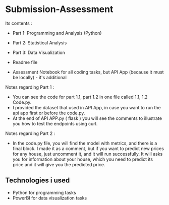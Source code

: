 # Submission-Assessment
Its contents :
* Part 1: Programming and Analysis (Python)

* Part 2: Statistical Analysis

* Part 3: Data Visualization

* Readme file

* Assessment Notebook for all coding tasks, but API App (because it must be locally)  - it's additional
  
Notes regarding Part 1 :
* You can see the code for part 1.1, part 1.2 in one file called 1.1, 1.2 Code.py.
* I provided the dataset that used in API App, in case you want to run the api app first or before the code.py.
* At the end of API APP.py ( flask ) you will see the comments to illustrate you how to test the endpoints using curl. 

Notes regarding Part 2 :
* In the code.py file, you will find the model with metrics, and there is a final block. I made it as a comment, but if you want to predict new prices for any house, just uncomment it, and it will run successfully. It will asks you for information about your house, which you need to predict its price and it will give you the predicted price.

## Technologies i used
* Python for programming tasks
* PowerBI for data visualization tasks

